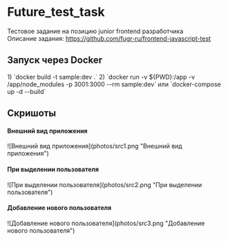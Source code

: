 # Future_test_task
Тестовое задание на позицию junior frontend разработчика<br>
Описание задания: <a>https://github.com/fugr-ru/frontend-javascript-test</a>


<h2>Запуск через Docker</h2>
1) `docker build -t sample:dev .`
2) `docker run -v ${PWD}:/app -v /app/node_modules -p 3001:3000 --rm sample:dev` или `docker-compose up -d --build`

<h2>Скришоты</h2>
<h4>Внешний вид приложения</h4>
![Внешний вид приложения](photos/src1.png "Внешний вид приложения")
<h4>При выделении пользователя</h4>
![При выделении пользователя](photos/src2.png "При выделении пользователя")
<h4>Добавление нового пользователя</h4>
![Добавление нового пользователя](photos/src3.png "Добавление нового пользователя")
